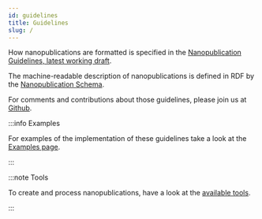 ```yaml
---
id: guidelines
title: Guidelines
slug: /
---
```


How nanopublications are formatted is specified in the [Nanopublication Guidelines, latest working draft](http://nanopub.org/guidelines/working_draft/).

The machine-readable description of nanopublications is defined in RDF by the [Nanopublication Schema](http://nanopub.org/nschema).

For comments and contributions about those guidelines, please join us at [Github](https://github.com/Nanopublication/Guidelines).

:::info Examples

For examples of the implementation of these guidelines take a look at the [Examples page](/nanopub-website/docs/examples).

:::

:::note Tools

To create and process nanopublications, have a look at the [available tools](/nanopub-website/docs/tools).

:::
